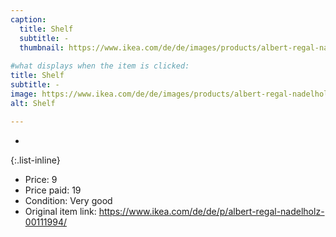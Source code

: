 ```yaml
---
caption:
  title: Shelf
  subtitle: -
  thumbnail: https://www.ikea.com/de/de/images/products/albert-regal-nadelholz__0088996_pe220776_s5.jpg
  
#what displays when the item is clicked:
title: Shelf
subtitle: -
image: https://www.ikea.com/de/de/images/products/albert-regal-nadelholz__0088996_pe220776_s5.jpg
alt: Shelf

---
```

-

{:.list-inline} 
- Price: 9
- Price paid: 19
- Condition: Very good
- Original item link: https://www.ikea.com/de/de/p/albert-regal-nadelholz-00111994/
